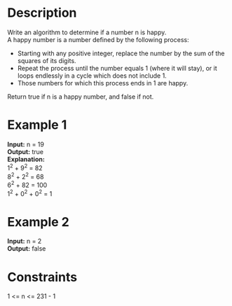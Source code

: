 # Description
Write an algorithm to determine if a number n is happy.
<br>
A happy number is a number defined by the following process:

- Starting with any positive integer, replace the number by the sum of the squares of its digits.
- Repeat the process until the number equals 1 (where it will stay), or it loops endlessly in a cycle which does not include 1.
- Those numbers for which this process ends in 1 are happy.

Return true if n is a happy number, and false if not.

# Example 1
<b>Input:</b> n = 19
<br>
<b>Output:</b> true
<br>
<b>Explanation:</b>
<br>
1<sup>2</sup> + 9<sup>2</sup> = 82
<br>
8<sup>2</sup> + 2<sup>2</sup> = 68
<br>
6<sup>2</sup> + 82 = 100
<br>
1<sup>2</sup> + 0<sup>2</sup> + 0<sup>2</sup> = 1

# Example 2
<b>Input:</b> n = 2
<br>
<b>Output:</b> false


# Constraints
1 <= n <= 231 - 1
